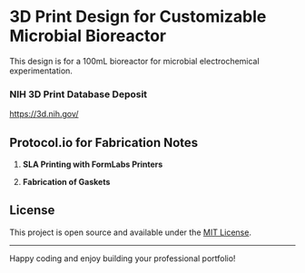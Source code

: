 # 3D Print Design for Customizable Microbial Bioreactor

This design is for a 100mL bioreactor for microbial electrochemical experimentation. 

### NIH 3D Print Database Deposit
https://3d.nih.gov/

## Protocol.io for Fabrication Notes

1. **SLA Printing with FormLabs Printers**

2. **Fabrication of Gaskets**

## License

This project is open source and available under the [MIT License](LICENSE).

---

Happy coding and enjoy building your professional portfolio!
